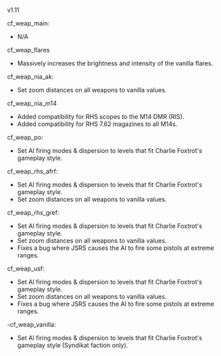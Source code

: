 v1.11

cf_weap_main:
- N/A

cf_weap_flares
- Massively increases the brightness and intensity of the vanilla flares.

cf_weap_nia_ak:
- Set zoom distances on all weapons to vanilla values.

cf_weap_nia_m14
- Added compatibility for RHS scopes to the M14 DMR (RIS).
- Added compatibility for RHS 7.62 magazines to all M14s.

cf_weap_po:
- Set AI firing modes & dispersion to levels that fit Charlie Foxtrot's gameplay style.

cf_weap_rhs_afrf:
- Set AI firing modes & dispersion to levels that fit Charlie Foxtrot's gameplay style.
- Set zoom distances on all weapons to vanilla values.

cf_weap_rhs_gref:
- Set AI firing modes & dispersion to levels that fit Charlie Foxtrot's gameplay style.
- Set zoom distances on all weapons to vanilla values.
- Fixes a bug where JSRS causes the AI to fire some pistols at extreme ranges.

cf_weap_usf:
- Set AI firing modes & dispersion to levels that fit Charlie Foxtrot's gameplay style.
- Set zoom distances on all weapons to vanilla values.
- Fixes a bug where JSRS causes the AI to fire some pistols at extreme ranges.

-cf_weap_vanilla:
- Set AI firing modes & dispersion to levels that fit Charlie Foxtrot's gameplay style (Syndikat faction only).